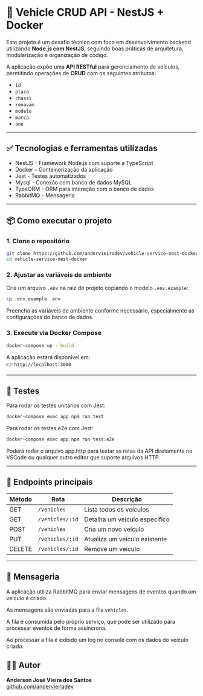 # 🚗 Vehicle CRUD API - NestJS + Docker

Este projeto é um desafio técnico com foco em desenvolvimento backend utilizando **Node.js com NestJS**, seguindo boas práticas de arquitetura, modularização e organização de código.

A aplicação expõe uma **API RESTful** para gerenciamento de veículos, permitindo operações de **CRUD** com os seguintes atributos:

- `id`
- `placa`
- `chassi`
- `renavam`
- `modelo`
- `marca`
- `ano`

---

## ✅ Tecnologias e ferramentas utilizadas

- NestJS - Framework Node.js com suporte a TypeScript
- Docker - Conteinerização da aplicação
- Jest - Testes automatizados
- Mysql - Conexão com banco de dados MySQL
- TypeORM - ORM para interação com o banco de dados
- RabbitMQ - Mensageria
---

## 📦 Como executar o projeto

### 1. Clone o repositório

```bash
git clone https://github.com/andervieiradev/vehicle-service-nest-docker.git
cd vehicle-service-nest-docker
```

### 2. Ajustar as variáveis de ambiente

Crie um arquivo `.env` na raiz do projeto copiando o modelo `.env.example`:

```bash
cp .env.example .env
```
Preencha as variáveis de ambiente conforme necessário, especialmente as configurações do banco de dados.

### 3. Execute via Docker Compose

```bash
docker-compose up --build
```

A aplicação estará disponível em:  
👉 `http://localhost:3000`

---

## 🧪 Testes

Para rodar os testes unitários com Jest:

```bash
docker-compose exec app npm run test
```

Para rodar os testes e2e com Jest:

```bash
docker-compose exec app npm run test:e2e
```

Poderá rodar o arquivo app.http para testar as rotas da API diretamente no VSCode ou qualquer outro editor que suporte arquivos HTTP.


---

## 📌 Endpoints principais

| Método | Rota               | Descrição                     |
|--------|--------------------|-------------------------------|
| GET    | `/vehicles`        | Lista todos os veículos       |
| GET    | `/vehicles/:id`    | Detalha um veículo específico |
| POST   | `/vehicles`        | Cria um novo veículo          |
| PUT    | `/vehicles/:id`    | Atualiza um veículo existente |
| DELETE | `/vehicles/:id`    | Remove um veículo             |

---

## 📄 Mensageria

A aplicação utiliza RabbitMQ para enviar mensagens de eventos quando um veículo é criado. 

As mensagens são enviadas para a fila `vehicles`.

A fila é consumida pelo próprio serviço, que pode ser utilizado para processar eventos de forma assíncrona.

Ao processar a fila é exibido um log no console com os dados do veículo criado.

## 👨‍💻 Autor

**Anderson José Vieira dos Santos**  
[github.com/andervieiradev](https://github.com/andervieiradev)
